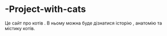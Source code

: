 # -Project-with-cats
Це сайт про котів . В ньому можна буде дізнатися історію , анатомію та містику котів. 
